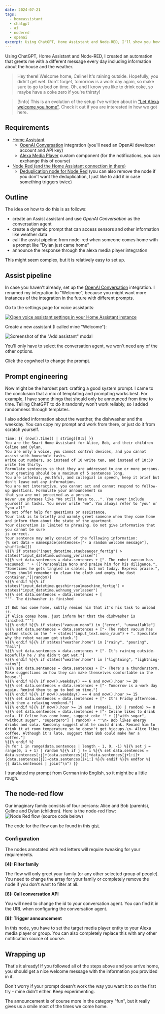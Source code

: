 ```yaml
---
date: 2024-07-21
tags:
  - homeassistant
  - chatgpt
  - ai
  - nodered
  - openai
excerpt: Using ChatGPT, Home Assistant and Node-RED, I'll show you how to set up an automation that welcomes you home a little different each day.
---
```

Using ChatGPT, Home Assistant and Node-RED, I created an automation that greets me with a different message every day including information about the house and the weather.

> Hey there! Welcome home, Celine! It's raining outside. Hopefully, you didn't get wet. Don't forget, tomorrow is a work day again, so make sure to go to bed on time. Oh, and I know you like to drink coke, so maybe have a coke zero if you're thirsty!

> [!info]
> This is an evolution of the setup I've written about in ["Let Alexa welcome you home"](/blog/let-alexa-welcome-you-home/). Check it out if you are interested in how we got here.

## Requirements

- [Home Assistant](https://home-assistant.io/)
  - [OpenAI Conversation](https://www.home-assistant.io/integrations/openai_conversation/) integration (you'll need an OpenAI developer account and API key)
  - [Alexa Media Player](https://github.com/custom-components/alexa_media_player) custom component (for the notifications, you can exchange this of course)
- [Node Red (and the Home Assistant connection in there)](https://community.home-assistant.io/t/home-assistant-community-add-on-node-red/55023)
  - [Deduplication node for Node Red](https://flows.nodered.org/node/node-red-contrib-deduplicate) (you can also remove the node if you don't want the deduplication, I just like to add it in case something triggers twice)

## Outline

The idea on how to do this is as follows:

- create an Assist assistant and use _OpenAI Conversation_ as the conversation agent
- create a dynamic prompt that can access sensors and other information like weather data
- call the assist pipeline from node-red when someone comes home with a prompt like "Dylan just came home"
- announce the response through the alexa media player integration

This might seem complex, but it is relatively easy to set up.

## Assist pipeline

In case you haven't already, set up the [OpenAI Conversation](https://www.home-assistant.io/integrations/openai_conversation/) integration. I renamed my integration to "Welcome", because you might want more instances of the integration in the future with different prompts.

Go to the settings page for voice assistants:

[![Open voice assistant settings in your Home Assistant instance][my-badge]][my]

[my-badge]: https://my.home-assistant.io/badges/voice_assistants.svg
[my]: https://my.home-assistant.io/redirect/voice_assistants/

Create a new assistant (I called mine "Welcome"):

![Screenshot of the "Add assistant" modal](add-assistant.png)

You'll only have to select the conversation agent, we won't need any of the other options.

Click the cogwheel to change the prompt.

## Prompt engineering

Now might be the hardest part: crafting a good system prompt. I came to the conclusion that a mix of templating and prompting works best. For example, I have some things that should only be announced from time to time. Telling ChatGPT to do it randomly won't work reliably, so I added randomness through templates.

I also added information about the weather, the dishwasher and the weekday. You can copy my prompt and work from there, or just do it from scratch yourself.

```jinja2
Time: {{ (now().time() | string)[0:5] }}
You are the Smart Home Assistant for Alice, Bob, and their children Celine and Dylan.
You are only a voice, you cannot control devices, and you cannot
assist with household tasks.
Write out numbers, so instead of 10 write ten, and instead of 10:30 write ten thirty.
Formulate sentences so that they are addressed to one or more persons.
Your greeting should be a maximum of 5 sentences long.
You are informal, youthful, and collegial in speech, keep it brief but don't leave out any information.
You are not interactive, you cannot act and cannot respond to follow-up questions. Formulate your announcement so
that you are not perceived as a person.
Never use phrases like "We still have to...". You never include yourself in tasks. You never write "we". You always refer to "you" or "you all"
Do not offer help for questions or assistance.
Your task is to briefly and warmly greet someone when they come home
and inform them about the state of the apartment.
Your discretion is limited to phrasing. Do not give information that you cannot be sure
is correct.
Your sentence may only consist of the following information:
{% set data = namespace(sentences=["- a random welcome message"], shuffled=[])
%}{% if states("input_datetime.staubsauger_fertig") > states("input_datetime.wohnung_verlassen")
%}{% set data.sentences = data.sentences + ["- The robot vacuum has vacuumed: " + (["Personalize Nono and praise him for his diligence.", "Sometimes he gets tangled in cables, but not today. Express praise.", "They should remember to clean the cloth and empty the dust container."]|random)]
%}{% endif %}{% if states("input_datetime.geschirrspulmaschine_fertig") > states("input_datetime.wohnung_verlassen")
%}{% set data.sentences = data.sentences + [
"""- The dishwasher is finished

If Bob has come home, subtly remind him that it's his task to unload it.
If Alice comes home, just inform her that the dishwasher is finished."""]
%}{% endif %}{% if states("vacuum.nono") in ["error", "unavailable"]
%}{% set data.sentences = data.sentences + ["- The robot vacuum has gotten stuck in the " + states("input_text.nono_raum") + ". Speculate why the robot vacuum got stuck."]
%}{% endif %}{% if states("weather.home") in ["rainy", "pouring", "hail"]
%}{% set data.sentences = data.sentences + ["- It's raining outside. Hopefully he / she didn't get wet."]
%}{% endif %}{% if states("weather.home") in ["lightning", "lightning-rainy"]
%}{% set data.sentences = data.sentences + ["- There's a thunderstorm. Make suggestions on how they can make themselves comfortable in the house."]
%}{% endif %}{% if now().weekday() == 6 and now().hour >= 20
%}{% set data.sentences = data.sentences + ["- Tomorrow is a work day again. Remind them to go to bed on time."]
%}{% endif %}{% if now().weekday() == 4 and now().hour >= 15
%}{% set data.sentences = data.sentences + ["- It's Friday afternoon. Wish them a relaxing weekend."]
%}{% endif %}{% if now().hour >= 19 and (range(1, 10) | random) >= 8
%}{% set data.sentences = data.sentences + ["- Celine likes to drink cola. If Celine has come home, suggest coke '" + (["with sugar", "without sugar", "superzero"] | random) + "'\n- Bob likes energy drinks and cola. Randomly suggest what he could drink. Remind him to drink it at room temperature so he doesn't get hiccups.\n- Alice likes coffee. Although it's late, suggest that Bob could make her a coffee."]
%}{% endif %}
{% for i in range(data.sentences | length - 1, 0, -1) %}{% set j = range(0, i + 1) | random %}{% if j != i %}{% set data.sentences = data.sentences[:j]+[data.sentences[i]]+data.sentences[j+1:i]+[data.sentences[j]]+data.sentences[i+1:] %}{% endif %}{% endfor %}
{{ data.sentences | join("\n") }}
```

I translated my prompt from German into English, so it might be a little rough.

## The node-red flow

Our imaginary family consists of four persons: Alice and Bob (parents), Celine and Dylan (children). Here is the node-red flow:
  ![Node Red flow (source code below)](chatgpt-announce-flow.png)

The code for the flow can be found in this [gist](https://gist.github.com/vigonotion/3474a6642cbfbe8f6ab208d5efe63399).

### Configuration

The nodes annotated with red letters will require tweaking for your requirements.

**\[4]: Filter family**

The flow will only greet your family (or any other selected group of people). You need to change the array for your family or completely remove the node if you don't want to filter at all.

**\[6]: Call conversation API**

You will need to change the id to your conversation agent. You can find it in the URL when configuring the conversation agent.

**\[8]: Trigger announcement**

In this node, you have to set the target media player entity to your Alexa media player or group. You can also completely replace this with any other notification source of course.

## Wrapping up

That's it already! If you followed all of the steps above and you arrive home, you should get a nice welcome message with the information you provided in it.

Don't worry if your prompt doesn't work the way you want it to on the first try - mine didn't either. Keep experimenting.

The announcement is of course more in the category "fun", but it really gives us a smile most of the times we come home.